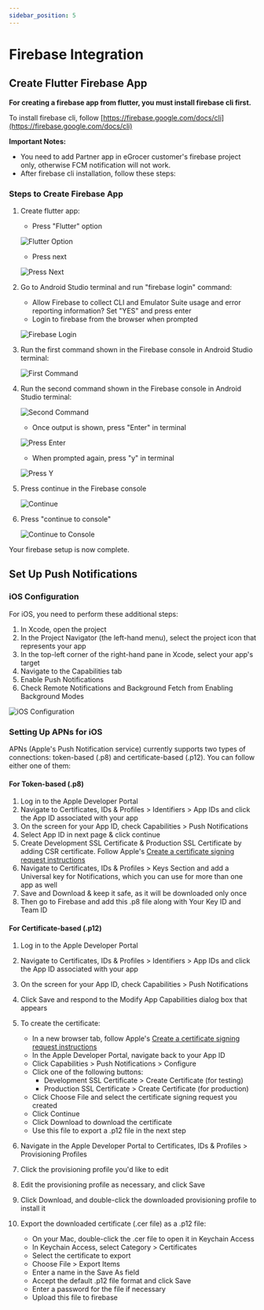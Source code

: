 ```yaml
---
sidebar_position: 5
---
```


# Firebase Integration

## Create Flutter Firebase App

**For creating a firebase app from flutter, you must install firebase cli first.**

To install firebase cli, follow [https://firebase.google.com/docs/cli](https://firebase.google.com/docs/cli)

**Important Notes:**

- You need to add Partner app in eGrocer customer's firebase project only, otherwise FCM notification will not work.
- After firebase cli installation, follow these steps:

### Steps to Create Firebase App

1. Create flutter app:

   - Press "Flutter" option

   ![Flutter Option](/img/flutter-partner-app/fcm6.webp)

   - Press next

   ![Press Next](/img/flutter-partner-app/fcm7.webp)

2. Go to Android Studio terminal and run "firebase login" command:

   - Allow Firebase to collect CLI and Emulator Suite usage and error reporting information? Set "YES" and press enter
   - Login to firebase from the browser when prompted

   ![Firebase Login](/img/flutter-partner-app/fcm8.webp)

3. Run the first command shown in the Firebase console in Android Studio terminal:

   ![First Command](/img/flutter-partner-app/fcm9.webp)

4. Run the second command shown in the Firebase console in Android Studio terminal:

   ![Second Command](/img/flutter-partner-app/fcm10.webp)

   - Once output is shown, press "Enter" in terminal

   ![Press Enter](/img/flutter-partner-app/fcm11.webp)

   - When prompted again, press "y" in terminal

   ![Press Y](/img/flutter-partner-app/fcm12.webp)

5. Press continue in the Firebase console

   ![Continue](/img/flutter-partner-app/fcm13.webp)

6. Press "continue to console"

   ![Continue to Console](/img/flutter-partner-app/fcm14.webp)

Your firebase setup is now complete.

## Set Up Push Notifications

### iOS Configuration

For iOS, you need to perform these additional steps:

1. In Xcode, open the project
2. In the Project Navigator (the left-hand menu), select the project icon that represents your app
3. In the top-left corner of the right-hand pane in Xcode, select your app's target
4. Navigate to the Capabilities tab
5. Enable Push Notifications
6. Check Remote Notifications and Background Fetch from Enabling Background Modes

![iOS Configuration](/img/flutter-partner-app/1.webp)

### Setting Up APNs for iOS

APNs (Apple's Push Notification service) currently supports two types of connections: token-based (.p8) and certificate-based (.p12). You can follow either one of them:

#### For Token-based (.p8)

1. Log in to the Apple Developer Portal
2. Navigate to Certificates, IDs & Profiles > Identifiers > App IDs and click the App ID associated with your app
3. On the screen for your App ID, check Capabilities > Push Notifications
4. Select App ID in next page & click continue
5. Create Development SSL Certificate & Production SSL Certificate by adding CSR certificate. Follow Apple's [Create a certificate signing request instructions](https://help.apple.com/developer-account/)
6. Navigate to Certificates, IDs & Profiles > Keys Section and add a Universal key for Notifications, which you can use for more than one app as well
7. Save and Download & keep it safe, as it will be downloaded only once
8. Then go to Firebase and add this .p8 file along with Your Key ID and Team ID

#### For Certificate-based (.p12)

1. Log in to the Apple Developer Portal
2. Navigate to Certificates, IDs & Profiles > Identifiers > App IDs and click the App ID associated with your app
3. On the screen for your App ID, check Capabilities > Push Notifications
4. Click Save and respond to the Modify App Capabilities dialog box that appears
5. To create the certificate:

   - In a new browser tab, follow Apple's [Create a certificate signing request instructions](https://help.apple.com/developer-account/#/devbfa00fef7)
   - In the Apple Developer Portal, navigate back to your App ID
   - Click Capabilities > Push Notifications > Configure
   - Click one of the following buttons:
     - Development SSL Certificate > Create Certificate (for testing)
     - Production SSL Certificate > Create Certificate (for production)
   - Click Choose File and select the certificate signing request you created
   - Click Continue
   - Click Download to download the certificate
   - Use this file to export a .p12 file in the next step

6. Navigate in the Apple Developer Portal to Certificates, IDs & Profiles > Provisioning Profiles
7. Click the provisioning profile you'd like to edit
8. Edit the provisioning profile as necessary, and click Save
9. Click Download, and double-click the downloaded provisioning profile to install it
10. Export the downloaded certificate (.cer file) as a .p12 file:
    - On your Mac, double-click the .cer file to open it in Keychain Access
    - In Keychain Access, select Category > Certificates
    - Select the certificate to export
    - Choose File > Export Items
    - Enter a name in the Save As field
    - Accept the default .p12 file format and click Save
    - Enter a password for the file if necessary
    - Upload this file to firebase
